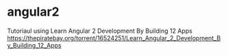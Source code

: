 # angular2
Tutoriaul using Learn Angular 2 Development By Building 12 Apps
https://thepiratebay.org/torrent/16524251/Learn_Angular_2_Development_By_Building_12_Apps
